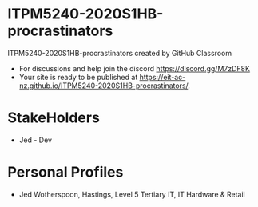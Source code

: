 # ITPM5240-2020S1HB-procrastinators
ITPM5240-2020S1HB-procrastinators created by GitHub Classroom
- For discussions and help join the discord
https://discord.gg/M7zDF8K
- Your site is ready to be published at https://eit-ac-nz.github.io/ITPM5240-2020S1HB-procrastinators/.

# StakeHolders
- Jed - Dev

# Personal Profiles
- Jed Wotherspoon, Hastings, Level 5 Tertiary IT, IT Hardware & Retail
